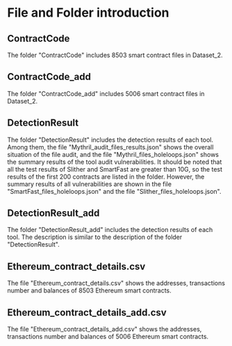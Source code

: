 # File and Folder introduction

## ContractCode
The folder "ContractCode" includes 8503 smart contract files in Dataset_2.

## ContractCode_add
The folder "ContractCode_add" includes 5006 smart contract files in Dataset_2.

## DetectionResult
The folder "DetectionResult" includes the detection results of each tool. Among them, the file "Mythril_audit_files_results.json" shows the overall situation of the file audit, and the file "Mythril_files_holeloops.json" shows the summary results of the tool audit vulnerabilities. It should be noted that all the test results of Slither and SmartFast are greater than 10G, so the test results of the first 200 contracts are listed in the folder. However, the summary results of all vulnerabilities are shown in the file "SmartFast_files_holeloops.json" and the file "Slither_files_holeloops.json".

## DetectionResult_add
The folder "DetectionResult_add" includes the detection results of each tool. The description is similar to the description of the folder "DetectionResult".

## Ethereum_contract_details.csv
The file "Ethereum_contract_details.csv" shows the addresses, transactions number and balances of 8503 Ethereum smart contracts.

## Ethereum_contract_details_add.csv
The file "Ethereum_contract_details_add.csv" shows the addresses, transactions number and balances of 5006 Ethereum smart contracts.